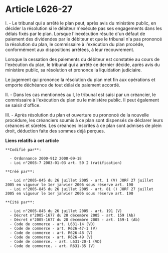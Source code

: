 # Article L626-27

I. - Le tribunal qui a arrêté le plan peut, après avis du ministère public, en décider la résolution si le débiteur n'exécute
pas ses engagements dans les délais fixés par le plan. Lorsque l'inexécution résulte d'un défaut de paiement des dividendes
par le débiteur et que le tribunal n'a pas prononcé la résolution du plan, le commissaire à l'exécution du plan procède,
conformément aux dispositions arrêtées, à leur recouvrement.

Lorsque la cessation des paiements du débiteur est constatée au cours de l'exécution du plan, le tribunal qui a arrêté ce
dernier décide, après avis du ministère public, sa résolution et prononce la liquidation judiciaire.

Le jugement qui prononce la résolution du plan met fin aux opérations et emporte déchéance de tout délai de paiement accordé.

II. - Dans les cas mentionnés au I, le tribunal est saisi par un créancier, le commissaire à l'exécution du plan ou le
ministère public. Il peut également se saisir d'office.

III. - Après résolution du plan et ouverture ou prononcé de la nouvelle procédure, les créanciers soumis à ce plan sont
dispensés de déclarer leurs créances et sûretés. Les créances inscrites à ce plan sont admises de plein droit, déduction
faite des sommes déjà perçues.

**Liens relatifs à cet article**

	**Codifié par**:

	  - Ordonnance 2000-912 2000-09-18
	  - Loi n°2003-7 2003-01-03 art. 50 I (ratification)

	**Créé par**:

	  - Loi n°2005-845 du 26 juillet 2005 - art. 1 (V) JORF 27 juillet 2005 en vigueur le 1er janvier 2006 sous réserve art. 190
	  - Loi n°2005-845 du 26 juillet 2005 - art. 81 () JORF 27 juillet 2005 en vigueur le 1er janvier 2006 sous réserve art. 190

	**Cité par**:

	  - Loi n°2005-845 du 26 juillet 2005 - art. 191 (V)
	  - Décret n°2005-1677 du 28 décembre 2005 - art. 159 (Ab)
	  - Décret n°2005-1677 du 28 décembre 2005 - art. 159-1 (Ab)
	  - Code de commerce - art. L631-14 (VD)
	  - Code de commerce - art. R626-47-1 (V)
	  - Code de commerce - art. R626-48 (V)
	  - Code de commerce - art. R626-49 (V)
	  - Code de commerce. - art. L631-20-1 (VD)
	  - Code de commerce. - art. R631-35 (V)
